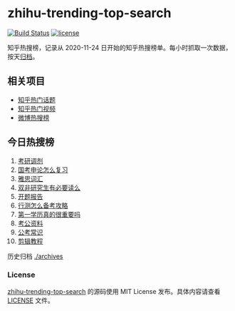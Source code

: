# zhihu-trending-top-search

[![Build Status](https://github.com/justjavac/zhihu-trending-top-search/workflows/ci/badge.svg?branch=main)](https://github.com/justjavac/zhihu-trending-top-search/actions)
[![license](https://img.shields.io/github/license/justjavac/zhihu-trending-top-search)](https://github.com/justjavac/zhihu-trending-top-search/blob/main/LICENSE)

知乎热搜榜，记录从 2020-11-24 日开始的知乎热搜榜单。每小时抓取一次数据，按天[归档](./archives)。

## 相关项目

- [知乎热门话题](https://github.com/justjavac/zhihu-trending-hot-questions)
- [知乎热门视频](https://github.com/justjavac/zhihu-trending-hot-video)
- [微博热搜榜](https://github.com/justjavac/weibo-trending-hot-search)

## 今日热搜榜

<!-- BEGIN -->
<!-- 最后更新时间 Sun Dec 10 2023 15:06:26 GMT+0800 (China Standard Time) -->

1. [考研调剂](https://www.zhihu.com/search?q=%E8%80%83%E7%A0%94%E8%B0%83%E5%89%82%20)
1. [国考申论怎么复习](https://www.zhihu.com/search?q=%E5%9B%BD%E8%80%83%E7%94%B3%E8%AE%BA%E6%80%8E%E4%B9%88%E5%A4%8D%E4%B9%A0)
1. [雅思词汇](https://www.zhihu.com/search?q=%E9%9B%85%E6%80%9D%E8%AF%8D%E6%B1%87)
1. [双非研究生有必要读么](https://www.zhihu.com/search?q=%E5%8F%8C%E9%9D%9E%E7%A0%94%E7%A9%B6%E7%94%9F%E6%9C%89%E5%BF%85%E8%A6%81%E8%AF%BB%E4%B9%88)
1. [开题报告](https://www.zhihu.com/search?q=%E5%BC%80%E9%A2%98%E6%8A%A5%E5%91%8A)
1. [行测怎么备考攻略](https://www.zhihu.com/search?q=%E8%A1%8C%E6%B5%8B%E6%80%8E%E4%B9%88%E5%A4%87%E8%80%83%E6%94%BB%E7%95%A5)
1. [第一学历真的很重要吗](https://www.zhihu.com/search?q=%E7%AC%AC%E4%B8%80%E5%AD%A6%E5%8E%86%E7%9C%9F%E7%9A%84%E5%BE%88%E9%87%8D%E8%A6%81%E5%90%97)
1. [考公资料](https://www.zhihu.com/search?q=%E8%80%83%E5%85%AC%E8%B5%84%E6%96%99)
1. [公考常识](https://www.zhihu.com/search?q=%E5%85%AC%E8%80%83%E5%B8%B8%E8%AF%86)
1. [剪辑教程](https://www.zhihu.com/search?q=%E5%89%AA%E8%BE%91%E6%95%99%E7%A8%8B)

<!-- END -->

历史归档 [./archives](./archives)

### License

[zhihu-trending-top-search](https://github.com/justjavac/zhihu-trending-top-search) 的源码使用 MIT License
发布。具体内容请查看 [LICENSE](./LICENSE) 文件。
